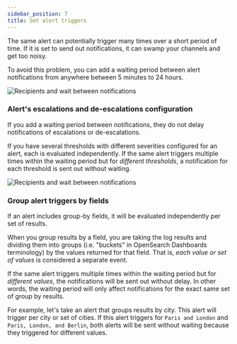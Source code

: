 ```yaml
---
sidebar_position: 7
title: Set alert triggers
---
```



The same alert can potentially trigger many times over a short period of time. If it is set to send out notifications, it can swamp your channels and get too noisy.

To avoid this problem, you can add a waiting period between alert notifications from anywhere between 5 minutes to 24 hours.

![Recipients and wait between notifications](https://dytvr9ot2sszz.cloudfront.net/logz-docs/alerts/recipients-and-wait.png)

### Alert's escalations and de-escalations configuration

If you add a waiting period between notifications, they do not delay notifications of escalations or de-escalations.

If you have several thresholds with different severities configured for an alert, each is evaluated independently. If the same alert triggers multiple times within the waiting period but for _different thresholds_, a notification for each threshold is sent out without waiting.

![Recipients and wait between notifications](https://dytvr9ot2sszz.cloudfront.net/logz-docs/alerts/multiple-thresholds.png)

### Group alert triggers by fields

If an alert includes group-by fields, it will be evaluated independently per set of results.

When you group results by a field, you are taking the log results and dividing them into groups (i.e. "buckets" in OpenSearch Dashboards terminology) by the values returned for that field. That is, _each value or set of values_ is considered a separate event.

If the same alert triggers multiple times within the waiting period but for _different values_, the notifications will be sent out without delay. In other words, the waiting period will only affect notifications for the exact same set of group by results.

For example, let's take an alert that groups results by city. This alert will trigger per city or set of cities. If this alert triggers for `Paris and London` and `Paris, London, and Berlin`, both alerts will be sent without waiting because they triggered for different values.